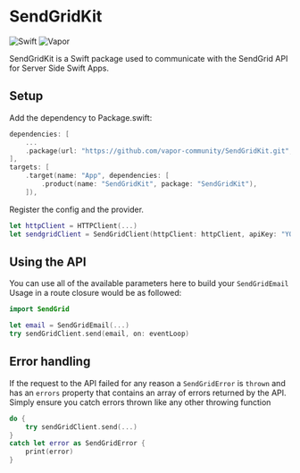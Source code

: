 # SendGridKit

![Swift](http://img.shields.io/badge/swift-5.2-brightgreen.svg)
![Vapor](http://img.shields.io/badge/vapor-4.0-brightgreen.svg)

SendGridKit is a Swift package used to communicate with the SendGrid API for Server Side Swift Apps.

## Setup
Add the dependency to Package.swift:

~~~~swift
dependencies: [
	...
	.package(url: "https://github.com/vapor-community/SendGridKit.git", from: "1.0.0")
],
targets: [
    .target(name: "App", dependencies: [
        .product(name: "SendGridKit", package: "SendGridKit"),
    ]),
~~~~

Register the config and the provider.

~~~~swift
let httpClient = HTTPClient(...)
let sendgridClient = SendGridClient(httpClient: httpClient, apiKey: "YOUR_API_KEY")
~~~~

## Using the API

You can use all of the available parameters here to build your `SendGridEmail`
Usage in a route closure would be as followed:

~~~~swift
import SendGrid

let email = SendGridEmail(...)
try sendGridClient.send(email, on: eventLoop)
~~~~

## Error handling
If the request to the API failed for any reason a `SendGridError` is `thrown` and has an `errors` property that contains an array of errors returned by the API.
Simply ensure you catch errors thrown like any other throwing function

~~~~swift
do {
    try sendGridClient.send(...)
}
catch let error as SendGridError {
    print(error)
}
~~~~
